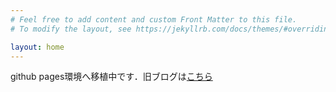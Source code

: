 ```yaml
---
# Feel free to add content and custom Front Matter to this file.
# To modify the layout, see https://jekyllrb.com/docs/themes/#overriding-theme-defaults

layout: home
---
```


github pages環境へ移植中です．旧ブログは[こちら](https://diracconstant6582evs.blog.fc2.com/)


